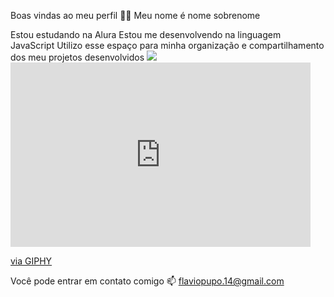 Boas vindas ao meu perfil 💙💙
Meu nome é nome sobrenome

Estou estudando na Alura
Estou me desenvolvendo na linguagem JavaScript
Utilizo esse espaço para minha organização e compartilhamento dos meu projetos desenvolvidos
![](link)<iframe src="https://giphy.com/embed/LXLgiN2R8YMtdwalWu" width="480" height="295" style="" frameBorder="0" class="giphy-embed" allowFullScreen></iframe><p><a href="https://giphy.com/gifs/pbsnewshour-verdict-trump-conviction-LXLgiN2R8YMtdwalWu">via GIPHY</a></p>
Você pode entrar em contato comigo 📫
flaviopupo.14@gmail.com
